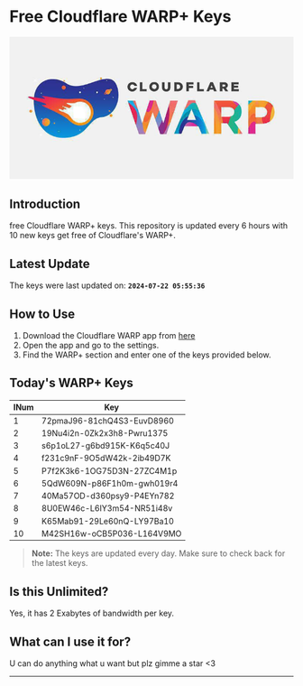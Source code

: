 
# Free Cloudflare WARP+ Keys

![Banner](asset/IMG_20240629_142710_129.jpg)

## Introduction

free Cloudflare WARP+ keys. This repository is updated every 6 hours with 10 new keys get free of Cloudflare's WARP+.

## Latest Update

The keys were last updated on: **`2024-07-22 05:55:36`**

## How to Use

1. Download the Cloudflare WARP app from [here](https://1.1.1.1/)
2. Open the app and go to the settings.
3. Find the WARP+ section and enter one of the keys provided below.

## Today's WARP+ Keys

| INum | Key |
|-------|-----|
| 1     | 72pmaJ96-81chQ4S3-EuvD8960               |
| 2     | 19Nu4i2n-0Zk2x3h8-Pwru1375               |
| 3     | s6p1oL27-g6bd915K-K6q5c40J               |
| 4     | f231c9nF-9O5dW42k-2ib49D7K               |
| 5     | P7f2K3k6-1OG75D3N-27ZC4M1p               |
| 6     | 5QdW609N-p86F1h0m-gwh019r4               |
| 7     | 40Ma57OD-d360psy9-P4EYn782               |
| 8     | 8U0EW46c-L6IY3m54-NR51i48v               |
| 9     | K65Mab91-29Le60nQ-LY97Ba10               |
| 10    | M42SH16w-oCB5P036-L164V9MO               |


> **Note:** The keys are updated every day. Make sure to check back for the latest keys.

## Is this Unlimited?

Yes, it has 2 Exabytes of bandwidth per key.

## What can I use it for?
U can do anything what u want but plz gimme a star <3

---
